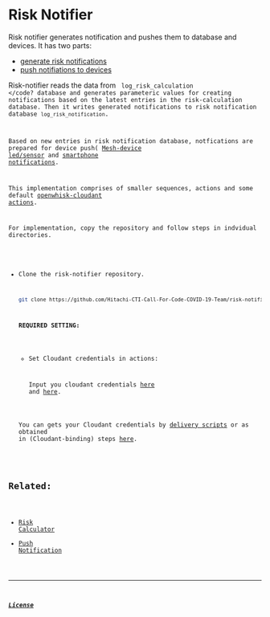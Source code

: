 # Risk Notifier

Risk notifier generates notification and pushes them to database and devices.
It has two parts:

- [generate risk notifications](/create-notification/README.md) 
- [push notifiations to devices](/push-notification/readme.md)

Risk-notifier reads the data from <code> log_risk_calculation </code? database and generates parameteric values for creating notifications based on the latest entries in the risk-calculation database. Then it writes generated notifications to risk notification database <code>log_risk_notification</code>.

Based on new entries in risk notification database, notfications are prepared for device push( [Mesh-device led/sensor](https://github.com/Hitachi-CTI-Call-For-Code-COVID-19-Team/indicator.git) and [smartphone notifications](https://github.com/Hitachi-CTI-Call-For-Code-COVID-19-Team/push-notifications.git).

This implementation comprises of smaller sequences, actions and some default [openwhisk-cloudant actions](https://github.com/ibm-functions/package-cloudant/tree/master/packages/database-actions).


For implementation, copy the repository and follow steps in indvidual directories.

- Clone the risk-notifier repository.

    ```sh
    git clone https://github.com/Hitachi-CTI-Call-For-Code-COVID-19-Team/risk-notifier.git
    ```

    **REQUIRED SETTING:**

    - Set Cloudant credentials in actions: 
    
        Input you cloudant credentials [here](/create-notification/runtimes/actions/riskNotificationFlow/prepareRelatedData_ReadAsset.py) and [here](push-notification/runtimes/actions/preparePushes.py).

    You can gets your Cloudant credentials by [delivery scripts](delivery/scripts/.credentials) or as obtained in (Cloudant-binding) steps [here](risk-calculator/README.md).

## Related:
- [Risk Calculator](https://github.com/Hitachi-CTI-Call-For-Code-COVID-19-Team/risk-calculator.git)
- [Push Notification](https://github.com/Hitachi-CTI-Call-For-Code-COVID-19-Team/push-notifications.git)
-----

##### [License](./LICENSE.txt)
